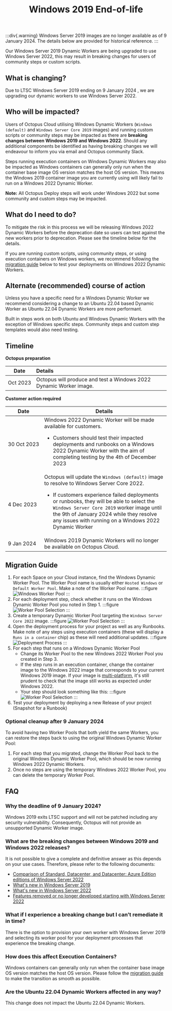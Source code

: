 ﻿---
layout: src/layouts/Default.astro
pubDate: 2023-10-01
modDate: 2023-10-01
title: Windows 2019 End-of-life
description: Describing the deprecation process of Windows 2019 Dynamic Workers.
navOrder: 50
hideInThisSection: true
hideInThisSectionHeader: true
---

:::div{.warning}
Windows Server 2019 images are no longer available as of 9 January 2024. The details below are provided for historical reference.
:::

Our Windows Server 2019 Dynamic Workers are being upgraded to use Windows Server 2022, this may result in breaking changes for users of community steps or custom scripts.


## What is changing?
Due to LTSC Windows Server 2019 ending on 9 January 2024 , we are upgrading our dynamic workers to use Windows Server 2022.  


## Who will be impacted?
Users of Octopus Cloud utilising Windows Dynamic Workers (`Windows (default)` and `Windows Server Core 2019` images) and running custom scripts or community steps may be impacted as there are **breaking changes between Windows 2019 and Windows 2022**. Should any additional components be identified as having breaking changes we will endeavour to inform you via email and Octopus community Slack.

Steps running execution containers on Windows Dynamic Workers may also be impacted as Windows containers can generally only run when the container base image OS version matches the host OS version. This means the Windows 2019 container image you are currently using will likely fail to run on a Windows 2022 Dynamic Worker.

**Note:** All Octopus Deploy steps will work under Windows 2022 but some community and custom steps may be impacted.

## What do I need to do?
To mitigate the risk in this process we will be releasing Windows 2022 Dynamic Workers before the deprecation date so users can test against the new workers prior to deprecation.  Please see the timeline below for the details.

If you are running custom scripts, using community steps, or using execution containers on Windows workers, we recommend following the [migration guide](#migration-guide) below to test your deployments on Windows 2022 Dynamic Workers.

## Alternate (recommended) course of action
Unless you have a specific need for a Windows Dynamic Worker we recommend considering a change to an Ubuntu 22.04 based Dynamic Worker as Ubuntu 22.04 Dynamic Workers are more performant.

Built in steps work on both Ubuntu and Windows Dynamic Workers with the exception of Windows specific steps. Community steps and custom step templates would also need testing.

## Timeline

**Octopus preparation**

| Date          | Details                                                            |
|---------------|:-------------------------------------------------------------------|
| Oct&nbsp;2023  | Octopus will produce and test a Windows 2022 Dynamic Worker image. |


**Customer action required**

| Date                  | Details                                                                                                                                                                                                                                                                                                                                       |
|-----------------------|-----------------------------------------------------------------------------------------------------------------------------------------------------------------------------------------------------------------------------------------------------------------------------------------------------------------------------------------------|
| 30&nbsp;Oct&nbsp;2023 | Windows 2022 Dynamic Worker will be made available for customers.<br><ul><li>Customers should test their impacted deployments and runbooks on a Windows 2022 Dynamic Worker with the aim of completing testing by the 4th of December 2023</ul>                                                                                               |
| 4&nbsp;Dec&nbsp;2023 | Octopus will update the `Windows (default)` image to resolve to Windows Server Core 2022.<br><ul><li>If customers experience failed deployments or runbooks, they will be able to select the `Windows Server Core 2019` worker image until the 9th of January 2024 while they resolve any issues with running on a Windows 2022 Dynamic Worker |
| 9&nbsp;Jan&nbsp;2024  | Windows 2019 Dynamic Workers will no longer be available on Octopus Cloud.                                                                                                                                                                                                                                                                    |


## Migration Guide
1. For each Space on your Cloud instance, find the Windows Dynamic Worker Pool. The Worker Pool name is usually either `Hosted Windows` or `Default Worker Pool`. Make a note of the Worker Pool name.
   :::figure
   ![Windows Worker Pool](/docs/infrastructure/workers/dynamic-worker-pools/images/windows-2019-eol-windows-pool.png)
   :::
1. For each deployment step, check whether it runs on the Windows Dynamic Worker Pool you noted in Step 1.
   :::figure
   ![Worker Pool Selection](/docs/infrastructure/workers/dynamic-worker-pools/images/windows-2019-eol-step-worker-pool.png)
   :::
1. Create a temporary Dynamic Worker Pool targeting the `Windows Server Core 2022` image.
   :::figure
   ![Worker Pool Selection](/docs/infrastructure/workers/dynamic-worker-pools/images/windows-2019-eol-windows-2022-pool.png)
   :::
1. Open the deployment process for your project as well as any Runbooks. Make note of any steps using execution containers (these will display a `Runs in a container` chip) as these will need additional updates.
   :::figure
   ![Deployment Process](/docs/infrastructure/workers/dynamic-worker-pools/images/windows-2019-eol-deployment-process.png)
   :::
1. For each step that runs on a Windows Dynamic Worker Pool
   - Change its Worker Pool to the new Windows 2022 Worker Pool you created in Step 3.
   - If the step runs in an execution container, change the container image to the Windows 2022 image that corresponds to your current Windows 2019 image. If your image is [multi-platform](https://docs.docker.com/build/building/multi-platform/), it's still prudent to check that the image still works as expected under Windows 2022.
   - Your step should look something like this:
      :::figure
      ![Worker Pool Selection](/docs/infrastructure/workers/dynamic-worker-pools/images/windows-2019-eol-step-container-image.png)
      :::
1. Test your deployment by deploying a new Release of your project (Snapshot for a Runbook)

### Optional cleanup after 9 January 2024
To avoid having two Worker Pools that both yield the same Workers, you can restore the steps back to using the original Windows Dynamic Worker Pool:
1. For each step that you migrated, change the Worker Pool back to the original Windows Dynamic Worker Pool, which should be now running Windows 2022 Dynamic Workers.
1. Once no steps are using the temporary Windows 2022 Worker Pool, you can delete the temporary Worker Pool.


## FAQ

### Why the deadline of 9 January 2024?
Windows 2019 exits LTSC support and will not be patched including any security vulnerability. Consequently, Octopus will not provide an unsupported Dynamic Worker image.

### What are the breaking changes between Windows 2019 and Windows 2022 releases?
It is not possible to give a complete and definitive answer as this depends on your use cases. Therefore, please refer to the following documents:
- [Comparison of Standard, Datacenter, and Datacenter: Azure Edition editions of Windows Server 2022](https://learn.microsoft.com/en-us/windows-server/get-started/editions-comparison-windows-server-2022?tabs=full-comparison)
- [What's new in Windows Server 2019](https://learn.microsoft.com/en-us/windows-server/get-started/whats-new-in-windows-server-2019)
- [What's new in Windows Server 2022](https://learn.microsoft.com/en-us/windows-server/get-started/whats-new-in-windows-server-2022)
- [Features removed or no longer developed starting with Windows Server 2022](https://learn.microsoft.com/en-us/windows-server/get-started/removed-deprecated-features-windows-server-2022)

### What if I experience a breaking change but I can’t remediate it in time?
There is the option to provision your own worker with Windows Server 2019 and selecting its worker pool for your deployment processes that experience the breaking change.

### How does this affect Execution Containers?
Windows containers can generally only run when the container base image OS version matches the host OS version. Please follow the [migration guide](#migration-guide) to make the transition as smooth as possible.

### Are the Ubuntu 22.04 Dynamic Workers affected in any way?
This change does not impact the Ubuntu 22.04 Dynamic Workers.


